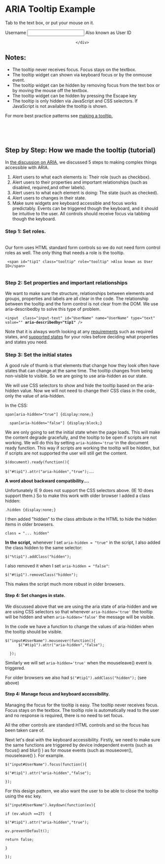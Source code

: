 <div class="main" id="main1"  aria-labelledby="h11">
<h1 id="h11">ARIA Tooltip Example</h1>
<div>
  <p>Tab to the text box, or put your mouse on it.</p>
  <p>
  <label for="topLoginUserName" class="humana-bold">
    Username 
  </label>
    <input autocomplete="off" class="input-text " id="UserName" name="UserName" type="text" value="" aria-describedby="tip1" />
    <span id="tip1" class="tooltip" role="tooltip" >Also known as User ID</span></p>
										
									</div>
                                    
                                    
                                    


<h2>Notes:</h2>
<ul>
  <li>The tooltip  never receives focus. Focus stays on the textbox. </li>
  <li>The tooltip widget can shown via keyboard focus or by the onmouse event. </li>
  <li>The tooltip widget can be hidden by removing focus from the text box or by moving the mouse off the textbox. </li>
  <li>The tooltip widget can be hidden by pressing the Escape key </li>
  <li>The tooltip is only hidden via JavaScript and CSS selectors. If JavaScript is not available the tooltip is shown.</li>
</ul>
<p>For more best practice patterns see  <a href="http://www.w3.org/WAI/PF/aria-practices/#tooltip">making a tooltip.</a></p>
<p>&nbsp;</p>
<p>&nbsp;</p>
<h2>Step by Step: How we made the tooltip (tutorial)</h2>
<p>In <a href="http://www.deque.com/learn-aria-step-1-understanding-roles-states-relationships-focus">the  discussion on ARIA</a>, we discussed 5 steps to making complex things  accessible with ARIA. <br />
</p>
<ol>
  <li> Alert users to  what each elements is: Their role (such as checkbox).</li>
  <li> Alert users to  their properties and important relationships (such as disabled, required,and  other labels).</li>
  <li> Alert users to  what each element is doing: The state (such as checked).</li>
  <li> Alert users to  changes in their state.</li>
  <li> Make sure widgets  are keyboard accessible and focus works predictably. Events can be triggered  though the keyboard, and it should be intuitive to the user. All controls  should receive focus via tabbing though the keyboard.</li>
</ol>
<h3>Step 1: Set roles. </h3>
<p><br />
  Our form uses HTML standard form controls so we do not need  form control roles as well. The only thing that needs a role is the tooltip.</p>
<p><code> &lt;span id=&quot;tip1&quot; class=&quot;tooltip&quot; role=&quot;tooltip&quot; &gt;Also known as User ID&lt;/span&gt;<br/>
</code></p>
<h3>Step 2: Set  properties and important relationships</h3>
<p>We want to make sure the structure, relationships between elements and groups, properties and labels are all clear in the code. The relationship between the tooltip and the form control is not clear from the DOM. We use aria-describedby to solve this type of problem.</p>
<p><code>&lt;input  class=&quot;input-text&quot; id=&quot;UserName&quot; name=&quot;UserName&quot; type=&quot;text&quot; value=&quot;&quot; <strong>aria-describedby=&quot;tip1&quot;</strong> /&gt;</code></p>
<p>Note that it is always worth looking at any <a href="http://accessibility.athena-ict.com/aria/aria-required.shtml">requirements</a> such as required states, and <a href="http://accessibility.athena-ict.com/aria/ARIA-quick-reference.shtml"> supported states</a> for your roles before deciding what properties and states you need. </p>
<h3>Step 3: Set the initial states</h3>
<p>A good rule of thumb is that elements that change how they look often have  states that can change at the same time. The tooltip changes from being  non-visible to visible. So we are going to use  aria-hidden  as our state.</p>
<p>We will use CSS selectors to show and hide the tooltip based on the aria-hidden value. Now we will not need to change their CSS class in the code, only the value of aria-hidden.</p>
<p>In the CSS:</p>
<p><code>span[aria-hidden=&quot;true&quot;] {display:none;}<br />
  span[aria-hidden=&quot;false&quot;] {display:block;}</code><br />
</p>
<p>We are only going to set the initial state when the page loads. This will make the content degrade gracefully, and the tooltip to be open if scripts are not working. We will do this by setting <code>aria-hidden='true'</code>in the document ready function. This way if scripts are working the tooltip will be hidden, but if scripts are not supported the user will still get the content.</p>
<p><code>$(document).ready(function(){<br />
$(&quot;#tip1&quot;).attr(&quot;aria-hidden&quot;,&quot;true&quot;);</code>....</p>
<p><strong>A word about backward compatibility....</strong></p>
<p>Unfortunately IE 9  does not support the CSS selectors  above. (IE 10 does support them.) So to make this work with older browser I added a class hidden:</p>
<p><code>.hidden {display:none;}</code></p>
<p>I then added &quot;hidden&quot; to the class attribute in the HTML to hide the hidden items in older browsers.</p>
<p><code>class = &quot;... hidden&quot;</code></p>
<p><strong>In the script,</strong> whenever I set <code>aria-hidden = &quot;true&quot;</code> in the script, I also added the class hidden to the same selector:</p>
<p><code>$(&quot;%tip1&quot;).addClass(&quot;hidden&quot;);</code></p>
<p>I also removed it when I set <code>aria-hidden = &quot;false&quot;</code>:</p>
<p><code>$(&quot;#tip1&quot;).removeClass(&quot;hidden&quot;);</code><br />
</p>
<p>This makes the script much more robust in older browsers.</p>
<h4>Step 4: Set changes in state.</h4>
<p>We discussed above that we are using the aria state of aria-hidden  and we are using CSS selectors so that whenever <code>aria-hidden='true'</code> the tooltip will be hidden and when <code>aria-hidden='false'</code> the message will be visible. </p>
<p>In the code we have a  function to  change the values of aria-hidden when the tooltip should be visible.</p>
<p><code>$(&quot;input#UserName&quot;).mouseover(function(){<br />		$(&quot;#tip1&quot;).attr(&quot;aria-hidden&quot;,&quot;false&quot;);<br />
  }); </code>
</p>
<p>Similarly we will set <code>aria-hidden='true'</code> when the mouseleave() event is triggered.</p>
<p> For older browsers we also had <code>$(&quot;#tip1&quot;).addClass(&quot;hidden&quot;);</code> (see above) </p>
<h4>Step 4: Manage focus and keyboard accessibility.</h4>
<p>Managing the focus for the tooltip is easy. The tooltip  never receives focus. Focus stays on the textbox. The tooltip role is automatically read to the user and no response  is required, there is no need to set focus.</p>
<p>All the other controls are standard HTML controls and so the  focus  has been taken care of.<br />
</p>
<p>Next  let's deal with the keyboard accessibility. Firstly, we need to make sure the same functions are triggered by device independent events (such as focus() and blur() ) as for mouse events (such as mouseover(),  mouseleave() ). For example. </p>
<p><code>$(&quot;input#UserName&quot;).focus(function(){<br />
$(&quot;#tip1&quot;).attr(&quot;aria-hidden&quot;,&quot;false&quot;);<br />
});</code></p>
<p>For this design pattern, we also want the user to be able to close the tooltip using the esc key.</p>
<p><code>$(&quot;input#UserName&quot;).keydown(function(ev){<br />
if (ev.which ==27)  {<br />
$(&quot;#tip1&quot;).attr(&quot;aria-hidden&quot;,&quot;true&quot;);<br />
ev.preventDefault(); <br />
return false;<br />
}<br />
});</code></p>

